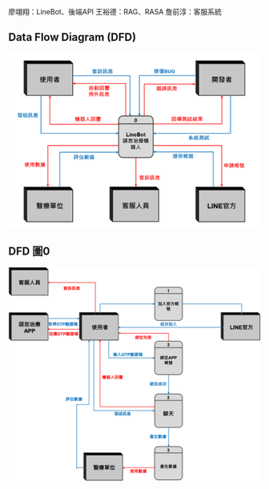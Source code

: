 廖翊翔：LineBot、後端API
王裕德：RAG、RASA
詹前淳：客服系統

## Data Flow Diagram (DFD)

![DFD](img/DFD.png "DFD 圖")

## DFD 圖0

![DPD0](img/DPD0.png "DFD0")
